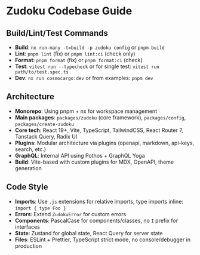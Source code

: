 # Zudoku Codebase Guide

## Build/Lint/Test Commands

- **Build**: `nx run-many -t=build -p zudoku config` or `pnpm build`
- **Lint**: `pnpm lint` (fix) or `pnpm lint:ci` (check only)
- **Format**: `pnpm format` (fix) or `pnpm format:ci` (check)
- **Test**: `vitest run --typecheck` or for single test: `vitest run path/to/test.spec.ts`
- **Dev**: `nx run cosmocargo:dev` or from examples: `pnpm dev`

## Architecture

- **Monorepo**: Using pnpm + nx for workspace management
- **Main packages**: `packages/zudoku` (core framework), `packages/config`, `packages/create-zudoku`
- **Core tech**: React 19+, Vite, TypeScript, TailwindCSS, React Router 7, Tanstack Query, Radix UI
- **Plugins**: Modular architecture via plugins (openapi, markdown, api-keys, search, etc.)
- **GraphQL**: Internal API using Pothos + GraphQL Yoga
- **Build**: Vite-based with custom plugins for MDX, OpenAPI, theme generation

## Code Style

- **Imports**: Use `.js` extensions for relative imports, type imports inline: `import { type Foo }`
- **Errors**: Extend `ZudokuError` for custom errors
- **Components**: PascalCase for components/classes, no `I` prefix for interfaces
- **State**: Zustand for global state, React Query for server state
- **Files**: ESLint + Prettier, TypeScript strict mode, no console/debugger in production
